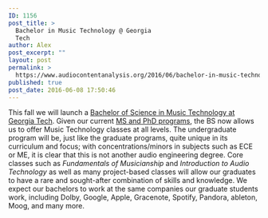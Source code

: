 ```yaml
---
ID: 1156
post_title: >
  Bachelor in Music Technology @ Georgia
  Tech
author: Alex
post_excerpt: ""
layout: post
permalink: >
  https://www.audiocontentanalysis.org/2016/06/bachelor-in-music-technology-georgia-tech/
published: true
post_date: 2016-06-08 17:50:46
---
```

This fall we will launch a <a href="http://www.music.gatech.edu/bsmt">Bachelor of Science in Music Technology at Georgia Tech</a>. Given our current <a href="http://www.music.gatech.edu/graduate">MS and PhD programs</a>, the BS now allows us to offer Music Technology classes at all levels. The undergraduate program will be, just like the graduate programs, quite unique in its curriculum and focus; with concentrations/minors in subjects such as ECE or ME, it is clear that this is not another audio engineering degree. Core classes such as <em>Fundamentals of Musicianship</em> and <em>Introduction to Audio Technology</em> as well as many project-based classes will allow our graduates to have a rare and sought-after combination of skills and knowledge. We expect our bachelors to work at the same companies our graduate students work, including Dolby, Google, Apple, Gracenote, Spotify, Pandora, ableton, Moog, and many more.